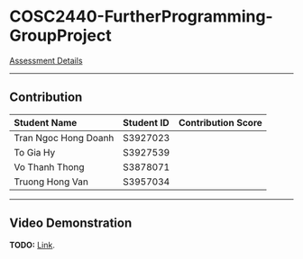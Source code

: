 # COSC2440-FurtherProgramming-GroupProject
[Assessment Details](AssessmentDetails.md)

---



## Contribution

| Student Name         | Student ID | Contribution Score |
|:---------------------|:-----------|:------------------:|
| Tran Ngoc Hong Doanh | S3927023   |                    |
| To Gia Hy            | S3927539   |                    |
| Vo Thanh Thong       | S3878071   |                    |
| Truong Hong Van      | S3957034   |                    |

---
## Video Demonstration

**TODO:** [Link](insert-link-here).